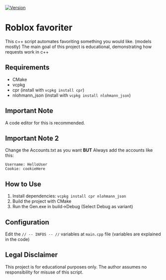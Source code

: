 [![Version](https://img.shields.io/github/v/release/onion1242w/roblox_spam_favorite?color=7a39fb)](https://github.com/onion1242w/roblox_spam_favorite/Releases/latest)
# Roblox favoriter
This c++ script automates favoriting something you would like. (models mostly)
The main goal of this project is educational, demonstrating how requests work in c++

## Requirements
- CMake
- vcpkg
- cpr (install with `vcpkg install cpr`)
- nlohmann_json (install with `vcpkg install nlohmann_json`)

## Important Note
A code editor for this is recommended.

## Important Note 2
Change the Accounts.txt as you want **BUT** Always add the accounts like this:
```
Username: HelloUser
Cookie: cookieHere
```

## How to Use
1. Install dependencies: `vcpkg install cpr nlohmann_json`
2. Build the project with CMake
3. Run the Gen.exe in build->Debug (Select Debug as variant)

## Configuration
Edit the `// -- INFOS -- //` variables at `main.cpp` file (variables are explained in the code)

## Legal Disclaimer
This project is for educational purposes only. The author assumes no responsibility for misuse of this script.
